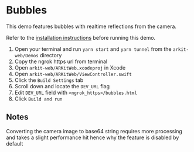 # Bubbles

This demo features bubbles with realtime reflections from the camera.

Refer to the [installation instructions](../../../../../README.md#installation) before running this demo.

1. Open your terminal and run `yarn start` and `yarn tunnel` from the `arkit-web/Demos` directory
2. Copy the ngrok https url from terminal
3. Open `arkit-web/ARKitWeb.xcodeproj` in Xcode
4. Open `arkit-web/ARKitWeb/ViewController.swift`
5. Click the `Build Settings` tab
6. Scroll down and locate the `DEV_URL` flag
7. Edit `DEV_URL` field with `<ngrok_https>/bubbles.html`
8. Click `Build and run`

## Notes

Converting the camera image to base64 string requires more processing and takes a slight performance hit hence why the feature is disabled by default
